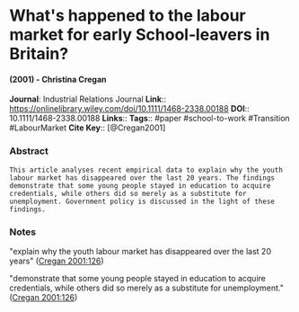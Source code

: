 # What's happened to the labour market for early School‐leavers in Britain?
#### (2001) - Christina Cregan
**Journal**: Industrial Relations Journal
**Link**:: https://onlinelibrary.wiley.com/doi/10.1111/1468-2338.00188
**DOI**:: 10.1111/1468-2338.00188
**Links**:: 
**Tags**:: #paper #school-to-work #Transition #LabourMarket 
**Cite Key**:: [@Cregan2001]

### Abstract

```
This article analyses recent empirical data to explain why the youth labour market has disappeared over the last 20 years. The findings demonstrate that some young people stayed in education to acquire credentials, while others did so merely as a substitute for unemployment. Government policy is discussed in the light of these findings.
```

### Notes

"explain why the youth labour market has disappeared over the last 20 years" ([Cregan 2001:126](zotero://open-pdf/library/items/8CC52FNQ?page=1))

"demonstrate that some young people stayed in education to acquire credentials, while others did so merely as a substitute for unemployment." ([Cregan 2001:126](zotero://open-pdf/library/items/8CC52FNQ?page=1))